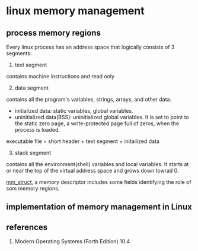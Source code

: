 # linux memory management

## process memory regions

Every linux process has an address space that logically consists of 3 segments:

1. text segment

contains machine instructions and read only

2. data segment

contains all the program's variables, strings, arrays, and other data.

   * initialized data: static variables, global variables.
   * uninitialized data(BSS): uninitialized global variables. It is set to point to the static zero page, a write-protected page full of zeros, when the process is loaded.

executable file = short header + text segment + initailized data

3. stack segment

contains all the environment(shell) variables and local variables. It starts at or near the top of the virtual address space and grows down towrad 0.

[mm_struct](https://elixir.bootlin.com/linux/v5.4/source/include/linux/mm_types.h#L370), a memory descriptor includes some fields identifying the role of som memory regions.

## implementation of memory management in Linux

## references

1. Modern Operating Systems (Forth Edition) 10.4
